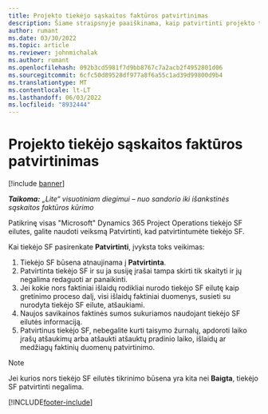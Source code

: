 ```yaml
---
title: Projekto tiekėjo sąskaitos faktūros patvirtinimas
description: Šiame straipsnyje paaiškinama, kaip patvirtinti projekto tiekėjo SF programoje "Microsoft" Dynamics 365 Project Operations ir projekto tiekėjo SF patvirtinimo finansinį poveikį.
author: rumant
ms.date: 03/30/2022
ms.topic: article
ms.reviewer: johnmichalak
ms.author: rumant
ms.openlocfilehash: 092b3cd5981f7d9bb8767c7a2acb2f4952801d06
ms.sourcegitcommit: 6cfc50d89528df977a8f6a55c1ad39d99800d9b4
ms.translationtype: MT
ms.contentlocale: lt-LT
ms.lasthandoff: 06/03/2022
ms.locfileid: "8932444"
---
```

# <a name="confirm-a-project-vendor-invoice"></a>Projekto tiekėjo sąskaitos faktūros patvirtinimas

[!include [banner](../../includes/dataverse-preview.md)]

_**Taikoma:** „Lite“ visuotiniam diegimui – nuo sandorio iki išankstinės sąskaitos faktūros kūrimo_

Patikrinę visas "Microsoft" Dynamics 365 Project Operations tiekėjo SF eilutes, galite naudoti veiksmą Patvirtinti, kad patvirtintumėte tiekėjo SF.

Kai tiekėjo SF pasirenkate **Patvirtinti**, įvyksta toks veikimas:

1. Tiekėjo SF būsena atnaujinama į **Patvirtinta**.
2. Patvirtinta tiekėjo SF ir su ja susiję įrašai tampa skirti tik skaityti ir jų negalima redaguoti ar panaikinti.
3. Jei kokie nors faktiniai išlaidų rodikliai nurodo tiekėjo SF eilutę kaip gretinimo proceso dalį, visi išlaidų faktiniai duomenys, susieti su nurodyta tiekėjo SF eilute, atšaukiami.
4. Naujos savikainos faktinės sumos sukuriamos naudojant tiekėjo SF eilutės informaciją.
5. Patvirtinus tiekėjo SF, nebegalite kurti taisymo žurnalų, apdoroti laiko įrašų atšaukimų arba atšaukti atšauktų pradinio laiko, išlaidų ar medžiagų faktinių duomenų patvirtinimo.

> [!NOTE]
> Jei kurios nors tiekėjo SF eilutės tikrinimo būsena yra kita nei **Baigta**, tiekėjo SF patvirtinti negalima.

[!INCLUDE[footer-include](../../includes/footer-banner.md)]
